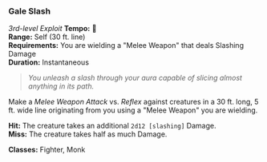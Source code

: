 ### Gale Slash
*3rd-level Exploit*
**Tempo:** 🔺  
**Range:** Self (30 ft. line)  
**Requirements:** You are wielding a "Melee Weapon" that deals Slashing Damage  
**Duration:** Instantaneous  

> *You unleash a slash through your aura capable of slicing almost anything in its path.*

Make a *Melee Weapon Attack* vs. *Reflex* against creatures in a 30 ft. long, 5 ft. wide line originating from you using a "Melee Weapon" you are wielding.

**Hit:** The creature takes an additional `2d12 [slashing]` Damage.  
**Miss:** The creature takes half as much Damage.  

**Classes:** Fighter, Monk
